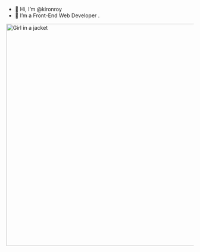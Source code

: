 - 👋 Hi, I’m @kironroy
- 👀 I’m a Front-End Web Developer
.

<img src="https://cdn.glitch.com/831583d2-f625-423f-a73f-e837a3edda8b%2F5302817430_58dd2f9148_o.jpg?v=16062868397351536" alt="Girl in a jacket" width="1076" height="598">


<!---
kironroy/kironroy is a ✨ special ✨ repository because its `README.md` (this file) appears on your GitHub profile.
You can click the Preview link to take a look at your changes.
--->
